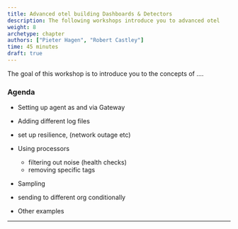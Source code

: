 ```yaml
---
title: Advanced otel building Dashboards & Detectors
description: The following workshops introduce you to advanced otel
weight: 8
archetype: chapter
authors: ["Pieter Hagen", "Robert Castley"]
time: 45 minutes
draft: true
---
```


The goal of this workshop is to introduce you to the concepts of ....

### Agenda

* Setting up agent as and via Gateway
* Adding different log files
* set up resilience, (network outage etc)
* Using processors
  - filtering out noise (health checks)
  - removing specific tags 
* Sampling
* sending to different org  conditionally 


* Other examples


---

<!-- {{% children containerstyle="ul" depth="1" description="true" %}} -->
